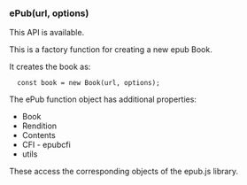 <h3 id='epub.constructor' class='h2'>ePub(url, options)</h3>

<div class="doc-box doc-info" markdown="1">
This API is available.
</div>

This is a factory function for creating a new epub Book.

It creates the book as:

```
  const book = new Book(url, options);
```

The ePub function object has additional properties:

 * Book
 * Rendition
 * Contents
 * CFI - epubcfi
 * utils

These access the corresponding objects of the epub.js library.
